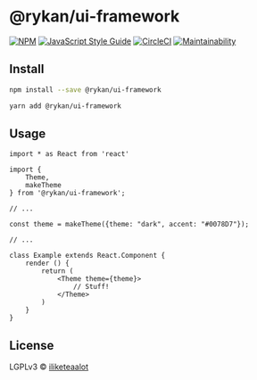 # @rykan/ui-framework

>

[![NPM](https://img.shields.io/npm/v/@rykan/ui.svg)](https://www.npmjs.com/package/@rykan/ui-framework)
[![JavaScript Style Guide](https://img.shields.io/badge/code_style-standard-brightgreen.svg)](https://standardjs.com)
[![CircleCI](https://circleci.com/gh/rykan-tech/ui-framework.svg?style=svg)](https://circleci.com/gh/rykan-tech/ui-framework)
[![Maintainability](https://api.codeclimate.com/v1/badges/0718174538bdb4e67387/maintainability)](https://codeclimate.com/github/rykan-tech/ui-framework/maintainability)

## Install

```bash
npm install --save @rykan/ui-framework
```

```bash
yarn add @rykan/ui-framework
```

## Usage

```tsx
import * as React from 'react'

import {
	Theme,
	makeTheme
} from '@rykan/ui-framework';

// ...

const theme = makeTheme({theme: "dark", accent: "#0078D7"});

// ...

class Example extends React.Component {
	render () {
		return (
			<Theme theme={theme}>
				// Stuff!
			</Theme>
		)
	}
}
```

## License

LGPLv3 © [iliketeaalot](https://github.com/iliketeaalot)

